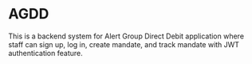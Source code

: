 # AGDD
This is a backend system for Alert Group Direct Debit application where staff can sign up, log in, create mandate, and track mandate with JWT authentication feature.
